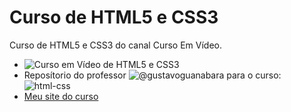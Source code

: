 # Curso de HTML5 e CSS3
Curso de HTML5 e CSS3 do canal Curso Em Vídeo.
- ![Curso em Vídeo de HTML5 e CSS3](https://www.youtube.com/watch?v=Ejkb_YpuHWs&list=PLHz_AreHm4dkZ9-atkcmcBaMZdmLHft8n&index=1)
- Reposítorio do professor ![@gustavoguanabara](https://github.com/gustavoguanabara) para o curso: ![html-css](https://github.com/gustavoguanabara/html-css)
- [Meu site do curso](https://gguilherme42.github.io/Curso-HTML5-CSS3/)
